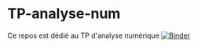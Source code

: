 # TP-analyse-num
Ce repos est dédié au TP d'analyse numérique
[![Binder](https://mybinder.org/badge_logo.svg)](https://mybinder.org/v2/gh/dallelSana/TP-analyse-num/main?filepath=TP3_analyse.ipynb)
